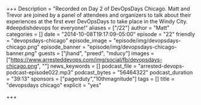 +++
Description = "Recorded on Day 2 of DevOpsDays Chicago. Matt and Trevor are joined by a panel of attendees and organizers to talk about their experiences at the first ever DevOpsDays to take place in the Windy City. #deepdishdevops for everyone!"
aliases = ["/22"]
author = "Matt"
categories = []
date = "2014-10-08T19:17:09-05:00"
episode = "22"
friendly = "devopsdays-chicago"
episode_image = "episode/img/devopsdays-chicago.png"
episode_banner = "episode/img/devopsdays-chicago-banner.png"
guests = ["jhand", "preed", "mducy"]
images = ["https://www.arresteddevops.com/img/social/fb/devopsdays-chicago.png", ""]
news_keywords = []
podcast_file = "arrested-devops-podcast-episode022.mp3"
podcast_bytes = "56464322"
podcast_duration = "39:13"
sponsors = ["pagerduty","10thmagnitude"]
tags = []
title = "devopsdays chicago"
explicit = "yes"

+++
